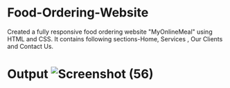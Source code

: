 # Food-Ordering-Website
Created a fully responsive food ordering website "MyOnlineMeal" using HTML and CSS. It contains following sections-Home, Services , Our Clients and Contact Us.
# Output ![Screenshot (56)](https://user-images.githubusercontent.com/121281774/209428002-37dcac3c-7a91-4ac3-9668-445fd878764f.png)

